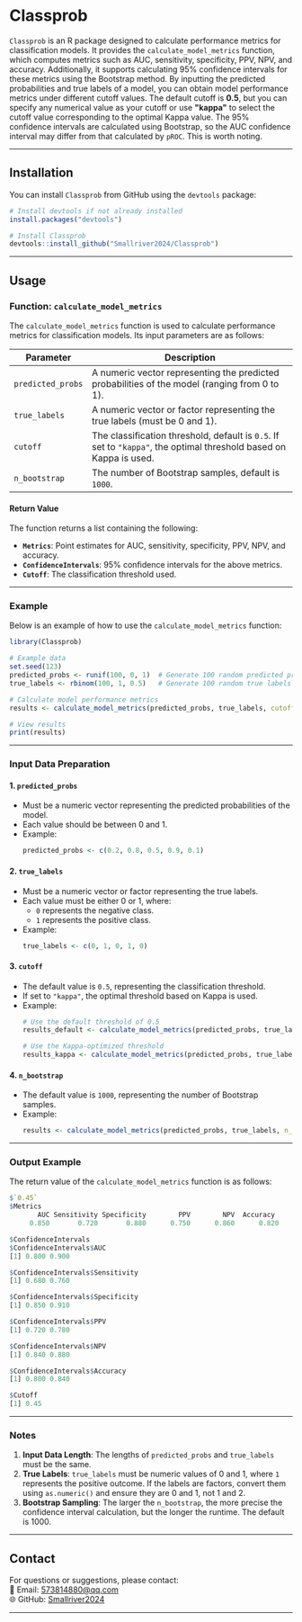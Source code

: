 # Classprob

`Classprob` is an R package designed to calculate performance metrics for classification models. It provides the `calculate_model_metrics` function, which computes metrics such as AUC, sensitivity, specificity, PPV, NPV, and accuracy. Additionally, it supports calculating 95% confidence intervals for these metrics using the Bootstrap method. By inputting the predicted probabilities and true labels of a model, you can obtain model performance metrics under different cutoff values. The default cutoff is **0.5**, but you can specify any numerical value as your cutoff or use **"kappa"** to select the cutoff value corresponding to the optimal Kappa value. The 95% confidence intervals are calculated using Bootstrap, so the AUC confidence interval may differ from that calculated by `pROC`. This is worth noting.

---

## Installation

You can install `Classprob` from GitHub using the `devtools` package:

```R
# Install devtools if not already installed
install.packages("devtools")

# Install Classprob
devtools::install_github("Smallriver2024/Classprob")
```

---

## Usage

### Function: `calculate_model_metrics`

The `calculate_model_metrics` function is used to calculate performance metrics for classification models. Its input parameters are as follows:

| Parameter          | Description                                                                 |
|--------------------|-----------------------------------------------------------------------------|
| `predicted_probs`  | A numeric vector representing the predicted probabilities of the model (ranging from 0 to 1). |
| `true_labels`      | A numeric vector or factor representing the true labels (must be 0 and 1).  |
| `cutoff`           | The classification threshold, default is `0.5`. If set to `"kappa"`, the optimal threshold based on Kappa is used. |
| `n_bootstrap`      | The number of Bootstrap samples, default is `1000`.                         |

#### Return Value
The function returns a list containing the following:
- **`Metrics`**: Point estimates for AUC, sensitivity, specificity, PPV, NPV, and accuracy.
- **`ConfidenceIntervals`**: 95% confidence intervals for the above metrics.
- **`Cutoff`**: The classification threshold used.

---

### Example

Below is an example of how to use the `calculate_model_metrics` function:

```R
library(Classprob)

# Example data
set.seed(123)
predicted_probs <- runif(100, 0, 1)  # Generate 100 random predicted probabilities
true_labels <- rbinom(100, 1, 0.5)   # Generate 100 random true labels (0 and 1)

# Calculate model performance metrics
results <- calculate_model_metrics(predicted_probs, true_labels, cutoff = "kappa")

# View results
print(results)
```

---

### Input Data Preparation

#### 1. **`predicted_probs`**
- Must be a numeric vector representing the predicted probabilities of the model.
- Each value should be between 0 and 1.
- Example:
  ```R
  predicted_probs <- c(0.2, 0.8, 0.5, 0.9, 0.1)
  ```

#### 2. **`true_labels`**
- Must be a numeric vector or factor representing the true labels.
- Each value must be either 0 or 1, where:
  - `0` represents the negative class.
  - `1` represents the positive class.
- Example:
  ```R
  true_labels <- c(0, 1, 0, 1, 0)
  ```

#### 3. **`cutoff`**
- The default value is `0.5`, representing the classification threshold.
- If set to `"kappa"`, the optimal threshold based on Kappa is used.
- Example:
  ```R
  # Use the default threshold of 0.5
  results_default <- calculate_model_metrics(predicted_probs, true_labels, cutoff = 0.5)

  # Use the Kappa-optimized threshold
  results_kappa <- calculate_model_metrics(predicted_probs, true_labels, cutoff = "kappa")
  ```

#### 4. **`n_bootstrap`**
- The default value is `1000`, representing the number of Bootstrap samples.
- Example:
  ```R
  results <- calculate_model_metrics(predicted_probs, true_labels, n_bootstrap = 2000)
  ```

---

### Output Example

The return value of the `calculate_model_metrics` function is as follows:

```R
$`0.45`
$Metrics
       AUC Sensitivity Specificity        PPV        NPV  Accuracy 
     0.850       0.720       0.880      0.750      0.860      0.820 

$ConfidenceIntervals
$ConfidenceIntervals$AUC
[1] 0.800 0.900

$ConfidenceIntervals$Sensitivity
[1] 0.680 0.760

$ConfidenceIntervals$Specificity
[1] 0.850 0.910

$ConfidenceIntervals$PPV
[1] 0.720 0.780

$ConfidenceIntervals$NPV
[1] 0.840 0.880

$ConfidenceIntervals$Accuracy
[1] 0.800 0.840

$Cutoff
[1] 0.45
```

---

### Notes

1. **Input Data Length**: The lengths of `predicted_probs` and `true_labels` must be the same.
2. **True Labels**: `true_labels` must be numeric values of 0 and 1, where `1` represents the positive outcome. If the labels are factors, convert them using `as.numeric()` and ensure they are 0 and 1, not 1 and 2.
3. **Bootstrap Sampling**: The larger the `n_bootstrap`, the more precise the confidence interval calculation, but the longer the runtime. The default is 1000.

---

## Contact

For questions or suggestions, please contact:  
📧 Email: [573814880@qq.com](mailto:573814880@qq.com)  
🌐 GitHub: [Smallriver2024](https://github.com/Smallriver2024)

---
